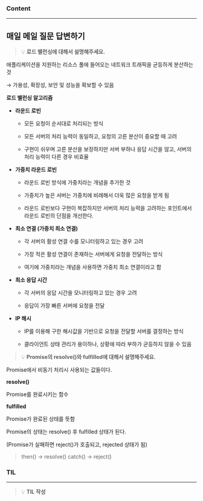 
### Content

---

## 매일 메일 질문 답변하기

> 💡 ****로드 밸런싱에 대해서 설명해주세요.****

애플리케이션을 지원하는 리소스 풀에 들어오는 네트워크 트래픽을 균등하게 분산하는 것

→ 가용성, 확장성, 보안 및 성능을 확보할 수 있음


**로드 밸런싱 알고리즘**

- **라운드 로빈**
  - 모든 요청이 순서대로 처리되는 방식

  - 모든 서버의 처리 능력이 동일하고, 요청의 고른 분산이 중요할 때 고려

  - 구현이 쉬우며 고른 분산을 보장하지만 서버 부하나 응답 시간을 않고, 서버의 처리 능력이 다른 경우 비효율


- **가중치 라운드 로빈**
  - 라운드 로빈 방식에 가중치라는 개념을 추가한 것

  - 가중치가 높은 서버는 가중치에 비례해서 더욱 많은 요청을 받게 됨

  - 라운드 로빈보다 구현이 복잡하지만 서버의 처리 능력을 고려하는 포인트에서 라운드 로빈의 단점을 개선한다.


- **최소 연결 (가중치 최소 연결)**
  - 각 서버의 활성 연결 수를 모니터링하고 있는 경우 고려

  - 가장 적은 활성 연결이 존재하는 서버에게 요청을 전달하는 방식

  - 여기에 가중치라는 개념을 사용하면 가중치 최소 연결이라고 함


- **최소 응답 시간**
  - 각 서버의 응답 시간을 모니터링하고 있는 경우 고려

  - 응답이 가장 빠른 서버에 요청을 전달


- **IP 해시**
  - IP를 이용해 구한 해시값을 기반으로 요청을 전달할 서버를 결정하는 방식

  - 클라이언트 상태 관리가 용이하나, 상황에 따라 부하가 균등하지 않을 수 있음



> 💡 ****Promise의 resolve()와 fulfilled에 대해서 설명해주세요.****

Promise에서 비동기 처리시 사용되는 값들이다.


**resolve()**

Promise를 완료시키는 함수


**fulfilled**

Promise가 완료된 상태를 뜻함


Promise의 상태는 resolve() 후 fulfilled 상태가 된다.

(Promise가 실패하면 reject()가 호출되고, rejected 상태가 됨)


> then() → resolve()
catch() → reject()

### **TIL**

---


> 💡 **TIL 작성**

